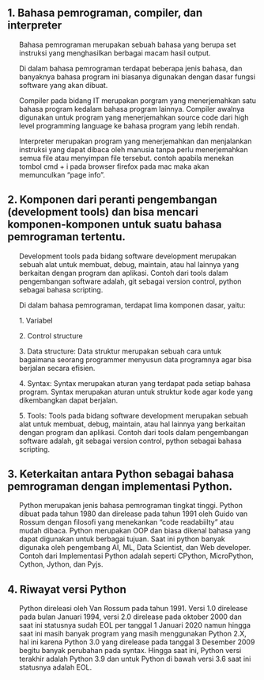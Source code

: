 <h2>1. Bahasa pemrograman, compiler, dan interpreter</h2>
    <ol>Bahasa pemrograman merupakan sebuah bahasa yang berupa set instruksi yang menghasilkan berbagai macam hasil output.</ol>
	<ol>Di dalam bahasa pemrograman terdapat beberapa jenis bahasa, dan banyaknya bahasa program ini biasanya digunakan dengan dasar fungsi software yang akan dibuat.</ol>
	<ol>Compiler pada bidang IT merupakan porgram yang  menerjemahkan satu bahasa program kedalam bahasa program lainnya. 
	Compiler awalnya digunakan untuk program yang menerjemahkan source code dari high level programming language ke bahasa program yang lebih rendah.</ol>
	<ol>Interpreter merupakan program yang menerjemahkan dan menjalankan instruksi yang dapat dibaca oleh manusia tanpa perlu menerjemahkan semua file atau menyimpan file tersebut. contoh apabila menekan tombol cmd + i pada browser firefox pada mac maka akan memunculkan “page info”.</ol>

<h2>2. Komponen dari peranti pengembangan (development tools) dan bisa mencari komponen-komponen untuk suatu bahasa pemrograman tertentu.</h2>
	<ol>Development tools pada bidang software development merupakan sebuah alat untuk membuat, debug, maintain, atau hal lainnya yang berkaitan dengan program dan aplikasi. Contoh dari tools dalam pengembangan software adalah, git sebagai version control, python sebagai bahasa scripting.</ol>
<ol>Di dalam bahasa pemrograman, terdapat lima komponen dasar, yaitu:</ol>
<ol>1. Variabel</ol>
<ol>2. Control structure</ol>
<ol>3. Data structure: Data struktur merupakan sebuah cara untuk bagaimana seorang programmer menyusun data programnya agar bisa berjalan secara efisien.</ol> 
<ol>4. Syntax: Syntax merupakan aturan yang terdapat pada setiap bahasa program. Syntax merupakan aturan untuk struktur kode agar kode yang dikembangkan dapat berjalan.</ol>
<ol>5. Tools: Tools pada bidang software development merupakan sebuah alat untuk membuat, debug, maintain, atau hal lainnya yang berkaitan dengan program dan aplikasi. Contoh dari tools dalam pengembangan software adalah, git sebagai version control, python sebagai bahasa scripting.</ol>

<h2>3. Keterkaitan antara Python sebagai bahasa pemrograman dengan implementasi Python.</h2>
	<ol>Python merupakan jenis bahasa pemrograman tingkat tinggi. Python dibuat pada tahun 1980 dan direlease pada tahun 1991 oleh Guido van Rossum dengan filosofi yang menekankan “code readabiilty” atau mudah dibaca. Python merupakan OOP dan biasa dikenal bahasa yang dapat digunakan untuk berbagai tujuan. Saat ini python banyak digunaka oleh pengembang AI, ML, Data Scientist, dan Web developer. Contoh dari Implementasi Python adalah seperti CPython, MicroPython, Cython, Jython, dan Pyjs.</ol>

<h2>4. Riwayat versi Python</h2>
    <ol>Python direleasi oleh Van Rossum pada tahun 1991. Versi 1.0 direlease pada bulan Januari 1994, versi 2.0 direlease pada oktober 2000 dan saat ini statusnya sudah EOL per tanggal 1 Januari 2020 namun hingga saat ini masih banyak program yang masih menggunakan Python 2.X, hal ini karena Python 3.0 yang direlease pada tanggal 3 Desember 2009 begitu banyak perubahan pada syntax. Hingga saat ini, Python versi terakhir adalah Python 3.9 dan untuk Python di bawah versi 3.6 saat ini statusnya adalah EOL. </ol>

